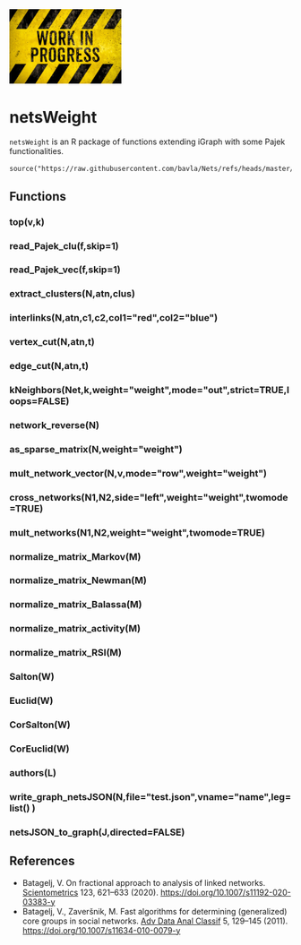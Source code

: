 <img src="./workIP.jpg" width="200" />

# netsWeight


`netsWeight` is an R package of functions extending iGraph with some Pajek functionalities.

```
source("https://raw.githubusercontent.com/bavla/Nets/refs/heads/master/netsWeight/netsWeight.R")
```
## Functions

### top(v,k)

### read_Pajek_clu(f,skip=1)

### read_Pajek_vec(f,skip=1)

### extract_clusters(N,atn,clus)

### interlinks(N,atn,c1,c2,col1="red",col2="blue")
  
### vertex_cut(N,atn,t)

### edge_cut(N,atn,t)

### kNeighbors(Net,k,weight="weight",mode="out",strict=TRUE,loops=FALSE) 

### network_reverse(N)

### as_sparse_matrix(N,weight="weight")

### mult_network_vector(N,v,mode="row",weight="weight")

### cross_networks(N1,N2,side="left",weight="weight",twomode=TRUE)

### mult_networks(N1,N2,weight="weight",twomode=TRUE)

### normalize_matrix_Markov(M)

### normalize_matrix_Newman(M)

### normalize_matrix_Balassa(M)

### normalize_matrix_activity(M)

### normalize_matrix_RSI(M)

### Salton(W)

### Euclid(W)

### CorSalton(W)

### CorEuclid(W)

### authors(L)

### write_graph_netsJSON(N,file="test.json",vname="name",leg=list() )

### netsJSON_to_graph(J,directed=FALSE)

## References

  - Batagelj, V. On fractional approach to analysis of linked networks. [Scientometrics](https://link.springer.com/article/10.1007/s11192-020-03383-y) 123, 621–633 (2020). https://doi.org/10.1007/s11192-020-03383-y
  - Batagelj, V., Zaveršnik, M. Fast algorithms for determining (generalized) core groups in social networks. [Adv Data Anal Classif](https://doi.org/10.1007/s11634-010-0079-y) 5, 129–145 (2011). https://doi.org/10.1007/s11634-010-0079-y



